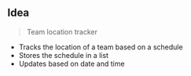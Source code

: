 ## Idea
> Team location tracker
- Tracks the location of a team based on a schedule
- Stores the schedule in a list
- Updates based on date and time

<style>
  .App {
  text-align: center;
}

.App-logo {
  height: 40vmin;
  pointer-events: none;
}

@media (prefers-reduced-motion: no-preference) {
  .App-logo {
    animation: App-logo-spin infinite 20s linear;
  }
}

.App-header {
  background-color: #282c34;
  min-height: 100vh;
  display: flex;
  flex-direction: column;
  align-items: center;
  justify-content: center;
  font-size: calc(10px + 2vmin);
  color: white;
}

.App-link {
  color: #61dafb;
}

@keyframes App-logo-spin {
  from {
    transform: rotate(0deg);
  }
  to {
    transform: rotate(360deg);
  }
}

</style>
<script>
import React, {Component} from 'react';
import axios from "axios";

class App extends Component {
  constructor(props){
    super(props)
    this.state={
      playerName: null,
      playerStats: {}
    }
  }

handleSubmit = (e) => {
  e.preventDefault();
  this.getPlayerId()
  console.log(this.state.playerName)
}

handleChange = (event) => {
  const replace = event.target.value.split(" ").join("_");
  if(replace.length > 0){
    this.setState({playerName: replace})
  } else {
    alert("Please type players name!")
  }
}

  getPlayerId = () => {
    axios.get(`https://www.balldontlie.io/api/v1/players?search=${this.state.playerName}`)
    .then(async res => {
      // console.log(res.data.data)
      if(res.data.data[0] === undefined){
        alert("This player is either injured or hasn't played yet!")
      } else if(res.data.data.length > 1){
        alert("Pleases specify the name more!")
      } else{
        await this.getPlayerStats(res.data.data[0].id)

      }
    }).catch(err => {
      console.log(err)
    })
  }

  getPlayerStats = (playerId) => {
    axios.get(`https://www.balldontlie.io/api/v1/season_averages?season=2022&player_ids[]=${playerId}`)
    .then(async res => {
      console.log(res.data.data)
      this.setState({ playerStats: res.data.data[0]})
    }).catch(err => {
      console.log(err)
    })
  }
  
  render(){
  return (
    <div className="App">
     <form onSubmit={this.handleSubmit}>
       <label>
         Name
         <input 
          type="text"
          value={this.state.value}
          onChange={this.handleChange}
          placeholder="please enter players name"
         />
       </label>
       <input type="submit" value="Submit"/>
     </form>
     games played: {this.state.playerStats["games_played"]}
     <br />
     points averaged: {this.state.playerStats["pts"]}
     <br />
     rebounds averaged: {this.state.playerStats["reb"]}
     <br />
     assists averaged: {this.state.playerStats["ast"]}
    </div>
  );
}
}
export default App;
</script>

<script>
  import React, {Component} from 'react';
import axios from "axios";

class App extends Component {
  constructor(props){
    super(props)
    this.state={
      playerName: null,
      playerStats: {}
    }
  }

handleSubmit = (e) => {
  e.preventDefault();
  this.getPlayerId()
  console.log(this.state.playerName)
}

handleChange = (event) => {
  const replace = event.target.value.split(" ").join("_");
  if(replace.length > 0){
    this.setState({playerName: replace})
  } else {
    alert("Please type players name!")
  }
}

  getPlayerId = () => {
    axios.get(`https://www.balldontlie.io/api/v1/players?search=${this.state.playerName}`)
    .then(async res => {
      // console.log(res.data.data)
      if(res.data.data[0] === undefined){
        alert("This player is either injured or hasn't played yet!")
      } else if(res.data.data.length > 1){
        alert("Pleases specify the name more!")
      } else{
        await this.getPlayerStats(res.data.data[0].id)

      }
    }).catch(err => {
      console.log(err)
    })
  }

  getPlayerStats = (playerId) => {
    axios.get(`https://www.balldontlie.io/api/v1/season_averages?season=2022&player_ids[]=${playerId}`)
    .then(async res => {
      console.log(res.data.data)
      this.setState({ playerStats: res.data.data[0]})
    }).catch(err => {
      console.log(err)
    })
  }
  
  render(){
  return (
    <div className="App">
     <form onSubmit={this.handleSubmit}>
       <label>
         Name
         <input 
          type="text"
          value={this.state.value}
          onChange={this.handleChange}
          placeholder="please enter players name"
         />
       </label>
       <input type="submit" value="Submit"/>
     </form>
     games played: {this.state.playerStats["games_played"]}
     <br />
     points averaged: {this.state.playerStats["pts"]}
     <br />
     rebounds averaged: {this.state.playerStats["reb"]}
     <br />
     assists averaged: {this.state.playerStats["ast"]}
    </div>
  );
}
}
export default App;

</script>